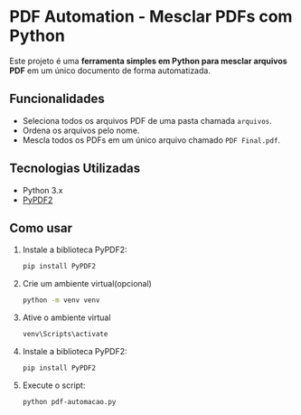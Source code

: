 # PDF Automation - Mesclar PDFs com Python

Este projeto é uma **ferramenta simples em Python para mesclar arquivos PDF** em um único documento de forma automatizada.

## Funcionalidades

- Seleciona todos os arquivos PDF de uma pasta chamada `arquivos`.
- Ordena os arquivos pelo nome.
- Mescla todos os PDFs em um único arquivo chamado `PDF Final.pdf`.

## Tecnologias Utilizadas

- Python 3.x
- [PyPDF2](https://pypi.org/project/PyPDF2/)  

## Como usar

1. Instale a biblioteca PyPDF2:

   ```bash
   pip install PyPDF2

2. Crie um ambiente virtual(opcional)

    ```bash
    python -m venv venv

3. Ative o ambiente virtual

    ```bash
    venv\Scripts\activate

4. Instale a biblioteca PyPDF2:

   ```bash
   pip install PyPDF2

5. Execute o script:

    ```bash
   python pdf-automacao.py

